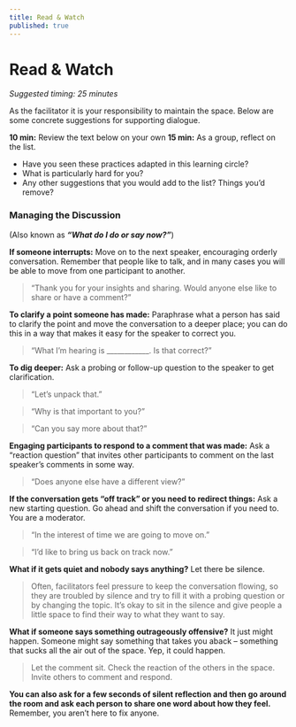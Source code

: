 ```yaml
---
title: Read & Watch
published: true
---
```


# Read & Watch
_Suggested timing: 25 minutes_

As the facilitator it is your responsibility to maintain the space. Below are some concrete suggestions for supporting dialogue. 

**10 min:** Review the text below on your own
**15 min:** As a group, reflect on the list.
*   Have you seen these practices adapted in this learning circle?
*   What is particularly hard for you?
*   Any other suggestions that you would add to the list? Things you’d remove?


### Managing the Discussion
(Also known as **_“What do I do or say now?”_**)

**If someone interrupts:** Move on to the next speaker, encouraging orderly conversation.  Remember that people like to talk, and in many cases you will be able to move from one participant to another.

>“Thank you for your insights and sharing. Would anyone else like to share or have a comment?”

**To clarify a point someone has made:** Paraphrase what a person has said to clarify the point and move the conversation to a deeper place; you can do this in a way that makes it easy for the speaker to correct you.

>“What I’m hearing is ____________. Is that correct?”

**To dig deeper:**  Ask a probing or follow-up question to the speaker to get clarification. 

> “Let’s unpack that.”

> “Why is that important to you?”

>“Can you say more about that?”

**Engaging participants to respond to a comment that was made:** Ask a “reaction question” that invites other participants to comment on the last speaker’s comments in some way.

>“Does anyone else have a different view?”

**If the conversation gets “off track” or you need to redirect things:** Ask a new starting question. Go ahead and shift the conversation if you need to. You are a moderator.

>“In the interest of time we are going to move on.”

>“I’d like to bring us back on track now.”

**What if it gets quiet and nobody says anything?** Let there be silence.

>Often, facilitators feel pressure to keep the conversation flowing, so they are troubled by silence and try to fill it with a probing question or by changing the topic. It’s okay to sit in the silence and give people a little space to find their way to what they want to say.

**What if someone says something outrageously offensive?** It just might happen. Someone might say something that takes you aback – something that sucks all the air out of the space. Yep, it could happen.

>Let the comment sit. Check the reaction of the others in the space. Invite others to comment and respond.

**You can also ask for a few seconds of silent reflection and then go around the room and ask each person to share one word about how they feel.**
Remember, you aren’t here to fix anyone.

